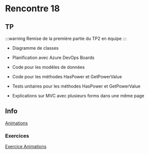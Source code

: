 # Rencontre 18

## TP
:::warning 
Remise de la première partie du TP2 en équipe
:::
- Diagramme de classes
- Planification avec Azure DevOps Boards
- Code pour les modèles de données
- Code pour les méthodes HasPower et GetPowerValue
- Tests unitaires pour les méthodes HasPower et GetPowerValue

- Explications sur MVC avec plusieurs forms dans une même page

## Info

[Animations](/info/Animations)

### Exercices

[Exercice Animations](/exercices/Animations1)

